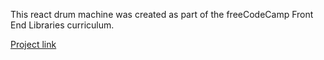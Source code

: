 This react drum machine was created as part of the freeCodeCamp Front End Libraries curriculum.

[Project link](https://brock-poesiat.github.io/Drum_Machine_React/)
